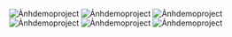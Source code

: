 ![Ảnhdemoproject](https://private-user-images.githubusercontent.com/161819515/409964226-3f4c4ba3-cc9f-436f-b2d4-4cbcff7865cf.png?jwt=eyJhbGciOiJIUzI1NiIsInR5cCI6IkpXVCJ9.eyJpc3MiOiJnaXRodWIuY29tIiwiYXVkIjoicmF3LmdpdGh1YnVzZXJjb250ZW50LmNvbSIsImtleSI6ImtleTUiLCJleHAiOjE3Mzg3NTUxMDcsIm5iZiI6MTczODc1NDgwNywicGF0aCI6Ii8xNjE4MTk1MTUvNDA5OTY0MjI2LTNmNGM0YmEzLWNjOWYtNDM2Zi1iMmQ0LTRjYmNmZjc4NjVjZi5wbmc_WC1BbXotQWxnb3JpdGhtPUFXUzQtSE1BQy1TSEEyNTYmWC1BbXotQ3JlZGVudGlhbD1BS0lBVkNPRFlMU0E1M1BRSzRaQSUyRjIwMjUwMjA1JTJGdXMtZWFzdC0xJTJGczMlMkZhd3M0X3JlcXVlc3QmWC1BbXotRGF0ZT0yMDI1MDIwNVQxMTI2NDdaJlgtQW16LUV4cGlyZXM9MzAwJlgtQW16LVNpZ25hdHVyZT1iZDNmNWRjZWI3ZGJmYjFkYmFiNmI4NGIyOTAxODk0ZWQ4YjIyNTM3NGU4ZWZkYWJiMGU2Nzk0NzFmNGYwMDZiJlgtQW16LVNpZ25lZEhlYWRlcnM9aG9zdCJ9.u8nv-BGJZW38NL1frOp9rIHyNgAzX7KyQoAD5JPofOE)
![Ảnhdemoproject](https://private-user-images.githubusercontent.com/161819515/409964254-b2935999-8375-4844-b738-80d3fefd3137.png?jwt=eyJhbGciOiJIUzI1NiIsInR5cCI6IkpXVCJ9.eyJpc3MiOiJnaXRodWIuY29tIiwiYXVkIjoicmF3LmdpdGh1YnVzZXJjb250ZW50LmNvbSIsImtleSI6ImtleTUiLCJleHAiOjE3Mzg3NTUxMDcsIm5iZiI6MTczODc1NDgwNywicGF0aCI6Ii8xNjE4MTk1MTUvNDA5OTY0MjU0LWIyOTM1OTk5LTgzNzUtNDg0NC1iNzM4LTgwZDNmZWZkMzEzNy5wbmc_WC1BbXotQWxnb3JpdGhtPUFXUzQtSE1BQy1TSEEyNTYmWC1BbXotQ3JlZGVudGlhbD1BS0lBVkNPRFlMU0E1M1BRSzRaQSUyRjIwMjUwMjA1JTJGdXMtZWFzdC0xJTJGczMlMkZhd3M0X3JlcXVlc3QmWC1BbXotRGF0ZT0yMDI1MDIwNVQxMTI2NDdaJlgtQW16LUV4cGlyZXM9MzAwJlgtQW16LVNpZ25hdHVyZT0yOGJmMzQ4YzQ2MDY0MzlkMTU2NDc3ZWI1ZjMxMDcxN2IxNzg0ZWVkZTJhZTBiZTYyOTRjM2JmNWNlNjY3YzVlJlgtQW16LVNpZ25lZEhlYWRlcnM9aG9zdCJ9.2wBvIuH3VCtGmEnnzQrNYQD3FZ-NrUr4SyI2bVdlCNA)
![Ảnhdemoproject](https://private-user-images.githubusercontent.com/161819515/409964271-e436e793-4dc8-4ec6-9633-42915497a4d6.png?jwt=eyJhbGciOiJIUzI1NiIsInR5cCI6IkpXVCJ9.eyJpc3MiOiJnaXRodWIuY29tIiwiYXVkIjoicmF3LmdpdGh1YnVzZXJjb250ZW50LmNvbSIsImtleSI6ImtleTUiLCJleHAiOjE3Mzg3NTUxMDcsIm5iZiI6MTczODc1NDgwNywicGF0aCI6Ii8xNjE4MTk1MTUvNDA5OTY0MjcxLWU0MzZlNzkzLTRkYzgtNGVjNi05NjMzLTQyOTE1NDk3YTRkNi5wbmc_WC1BbXotQWxnb3JpdGhtPUFXUzQtSE1BQy1TSEEyNTYmWC1BbXotQ3JlZGVudGlhbD1BS0lBVkNPRFlMU0E1M1BRSzRaQSUyRjIwMjUwMjA1JTJGdXMtZWFzdC0xJTJGczMlMkZhd3M0X3JlcXVlc3QmWC1BbXotRGF0ZT0yMDI1MDIwNVQxMTI2NDdaJlgtQW16LUV4cGlyZXM9MzAwJlgtQW16LVNpZ25hdHVyZT1hNjg4Mjg0ZGE4MmUwNTUyOGQ0MjdmZGNjYjY0N2MyNDlkYjE3YTIyNzZlNDlkY2Q1ZTE3NTE2NzBiMTQwMjkzJlgtQW16LVNpZ25lZEhlYWRlcnM9aG9zdCJ9.cItkfZMLLQCrZBdKAtl5Q3nWA4pWUwPYjEqLY1Unc0E)
![Ảnhdemoproject](https://private-user-images.githubusercontent.com/161819515/409964292-f79aad42-6c2f-4320-8213-7d517ad0e47b.png?jwt=eyJhbGciOiJIUzI1NiIsInR5cCI6IkpXVCJ9.eyJpc3MiOiJnaXRodWIuY29tIiwiYXVkIjoicmF3LmdpdGh1YnVzZXJjb250ZW50LmNvbSIsImtleSI6ImtleTUiLCJleHAiOjE3Mzg3NTUxMDcsIm5iZiI6MTczODc1NDgwNywicGF0aCI6Ii8xNjE4MTk1MTUvNDA5OTY0MjkyLWY3OWFhZDQyLTZjMmYtNDMyMC04MjEzLTdkNTE3YWQwZTQ3Yi5wbmc_WC1BbXotQWxnb3JpdGhtPUFXUzQtSE1BQy1TSEEyNTYmWC1BbXotQ3JlZGVudGlhbD1BS0lBVkNPRFlMU0E1M1BRSzRaQSUyRjIwMjUwMjA1JTJGdXMtZWFzdC0xJTJGczMlMkZhd3M0X3JlcXVlc3QmWC1BbXotRGF0ZT0yMDI1MDIwNVQxMTI2NDdaJlgtQW16LUV4cGlyZXM9MzAwJlgtQW16LVNpZ25hdHVyZT0yOTcyMDU0YTBkMTIwNTc2YjU4YzM3ZTYwMjY0OTk3MmUyYzQ5MDhlMDY5YWUxM2IwNTg4ODk3ZWQxZTQ1NjQxJlgtQW16LVNpZ25lZEhlYWRlcnM9aG9zdCJ9.b8bwm_0-hOmDoRAx7aHmMiajGausojBV4JMQeMLVaKg)
![Ảnhdemoproject](https://private-user-images.githubusercontent.com/161819515/409964302-4a7e25fb-f363-4182-b84d-d28103050cf1.png?jwt=eyJhbGciOiJIUzI1NiIsInR5cCI6IkpXVCJ9.eyJpc3MiOiJnaXRodWIuY29tIiwiYXVkIjoicmF3LmdpdGh1YnVzZXJjb250ZW50LmNvbSIsImtleSI6ImtleTUiLCJleHAiOjE3Mzg3NTUxMDcsIm5iZiI6MTczODc1NDgwNywicGF0aCI6Ii8xNjE4MTk1MTUvNDA5OTY0MzAyLTRhN2UyNWZiLWYzNjMtNDE4Mi1iODRkLWQyODEwMzA1MGNmMS5wbmc_WC1BbXotQWxnb3JpdGhtPUFXUzQtSE1BQy1TSEEyNTYmWC1BbXotQ3JlZGVudGlhbD1BS0lBVkNPRFlMU0E1M1BRSzRaQSUyRjIwMjUwMjA1JTJGdXMtZWFzdC0xJTJGczMlMkZhd3M0X3JlcXVlc3QmWC1BbXotRGF0ZT0yMDI1MDIwNVQxMTI2NDdaJlgtQW16LUV4cGlyZXM9MzAwJlgtQW16LVNpZ25hdHVyZT00NTJkMTBiYmQxNzFhZDhjYWVkOTEyMDhiYWNhYmNhZjYwYzFlMWNjNWY0ZWI3NGY1ZTg3MDk5Y2I3YWI2NTRmJlgtQW16LVNpZ25lZEhlYWRlcnM9aG9zdCJ9.yItUn9qTtXOGN5bzVH_nbZKQSz-hKPNKGvkzjEmQyaA)
![Ảnhdemoproject](https://private-user-images.githubusercontent.com/161819515/409964310-1158a654-ed8c-4653-97b4-77a18a38b60b.png?jwt=eyJhbGciOiJIUzI1NiIsInR5cCI6IkpXVCJ9.eyJpc3MiOiJnaXRodWIuY29tIiwiYXVkIjoicmF3LmdpdGh1YnVzZXJjb250ZW50LmNvbSIsImtleSI6ImtleTUiLCJleHAiOjE3Mzg3NTUxMDcsIm5iZiI6MTczODc1NDgwNywicGF0aCI6Ii8xNjE4MTk1MTUvNDA5OTY0MzEwLTExNThhNjU0LWVkOGMtNDY1My05N2I0LTc3YTE4YTM4YjYwYi5wbmc_WC1BbXotQWxnb3JpdGhtPUFXUzQtSE1BQy1TSEEyNTYmWC1BbXotQ3JlZGVudGlhbD1BS0lBVkNPRFlMU0E1M1BRSzRaQSUyRjIwMjUwMjA1JTJGdXMtZWFzdC0xJTJGczMlMkZhd3M0X3JlcXVlc3QmWC1BbXotRGF0ZT0yMDI1MDIwNVQxMTI2NDdaJlgtQW16LUV4cGlyZXM9MzAwJlgtQW16LVNpZ25hdHVyZT1iNTAxNzUwZjdkNWE3NjE1NWFkYjcyYmZjZWZjMTM2ZGVkZmY0ODY5ZTRhN2FmNjUzNzk4OWEyNGJkMTI5ZmYyJlgtQW16LVNpZ25lZEhlYWRlcnM9aG9zdCJ9.SX9V7jnIeSAD9j4M-e0Kt04Qe4zxVgXTOO1rBE5D14I)
